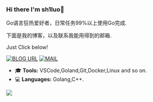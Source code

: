 ### Hi there I'm sh1luo👋
Go语言狂热爱好者，日常任务99%以上使用Go完成.

下面是我的博客，以及联系我能用得到的邮箱.

Just Click below!

[![BLOG URL](https://img.shields.io/twitter/url?color=%23FBBC05&label=BLOG&logo=hexo&logoColor=white&style=flat-square&url=https%3A%2F%2Fhttps://sh1luo.gitee.io/%2F)](https://sh1luo.gitee.io/)
[![MAIL](https://img.shields.io/static/v1?label=MAIL&message=%20&color=green2&logo=gmail&style=flat-square&logoColor=white)](mailto:shiluo1999@163.com)

- 🎓 **Tools:** VSCode,Goland,Git,Docker,Linux and so on.  
- 💻 **Languages:** Golang,C++.

<img src="https://github-readme-stats.vercel.app/api?username=sh1luo&show_icons=true">
